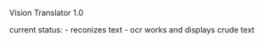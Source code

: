 Vision Translator 1.0

current status:
    - reconizes text
    - ocr works and displays crude text
